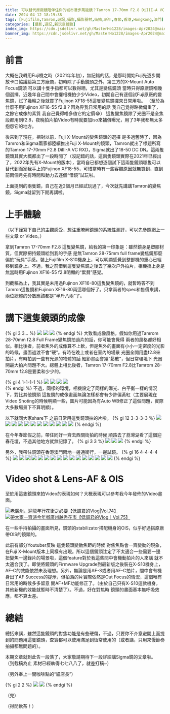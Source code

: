 ```yaml
---
title: 可以替代原廠鏡陪伴住你的城市漫步萬能鏡？Tamron 17-70mm F2.8 DiIII-A VC RXD(Fuji X-Mount)變焦鏡頭 用家簡單體驗
date: 2024-04-12 18:19:38
tags: [Fujifilm,Tamron,遊記,攝影,攝影器材,街拍,新年,春節,香港,HongKong,澳門]
categories: [攝影,遊記,新玩意體驗]
index_img: https://cdn.jsdelivr.net/gh/MasterHo1228/images-Apr2024@main/20240216-DSCF2516.jpg 
banner_img: https://cdn.jsdelivr.net/gh/MasterHo1228/images-Apr2024@main/20240216-DSCF2486.jpg 
---
```


# 前言

大概在我轉用Fuji機之時（2021年年初），無記錯的話，是那時開始Fuji先逐步開放卡口協議給第三方廠商，初時除了手動鏡頭之外，第三方的X-Mount Auto Focus鏡頭 可以講十隻手指都可以數得晒，尤其是變焦鏡頭 當時只得原廠鏡嗰幾個選擇。近幾年自己間中會攞相機拍少少Video，初期自己有逐個試Fuji原廠的變焦鏡，試了幾輪之後就買了Fujinon XF18-55這隻變焦鏡攞來日常用啦。
（至於為什麼不用Fujinon XF16-55 f2.8？因為畀我日常用的話 我自己覺得略微偏重了，之餘它成像的素質 我自己覺得唔多值它的定價😂）
這隻變焦鏡除了光圈不是全焦段都用到f2.8，夜晚拍片拍Video有時就要加iso來補償曝光，用了3年我都無太多抱怨它的地方。

後來到了現在，相對以前，Fuji X-Mount的變焦鏡頭的選擇 是多過舊時了，因為Tamron和Sigma兩家都陸續推出Fuji X-Mount的鏡頭，Tamron就出了標題所寫的Tamron 17-70mm F2.8 DiIII-A VC RXD，Sigma就出了18-50 DC DN。這兩隻鏡頭其實大概都出了一段時間了（沒記錯的話，這兩隻鏡頭實際在2021年已經出了，2022年先有X-Mount的版本），當時自已都想逐個試下這兩隻鏡頭哪隻可以替代到而家我手上的Fujinon XF18-55，可惜當時有一些客觀原因就無買到，直到前兩個月先有時間和動力去逐個“借鏡”試玩啦。

上面提到的兩隻鏡，自己在近2個月已經試玩過了，今次就先講講Tamron的變焦鏡，Sigma就留到下期再講啦。

# 上手體驗
（以下謹寫下自己的主觀感受，想注重瞭解鏡頭的系統性測評，可以先參照網上一些文章 or Video。）

拿到Tamron 17-70mm F2.8 這隻變焦鏡，給我的第一印象是：雖然鏡身是塑膠材質，但實際把持鏡頭給到我的手感 是無Tamron 28-75mm full frame變焦鏡那麼偏於“玩具”手感。裝上Fujifilm X-S10機身上，可以明顯感覺到整部機的重心已經移到鏡身上。不過，我之前借到這隻變焦鏡之後去了幾次户外拍片，相機掛上身是無當時用Fujinon XF16-55 f2.8明顯的“累贅”感覺。

到截稿為止，我其實是未用過Fujinon XF16-80這隻變焦鏡的，就暫時答不到Tamron這隻鏡和Fujinon XF16-80兩這哪個好了。只拿兩者的spec和售價來講，兩位總體的分數應該都是“半斤八兩”了。

# 講下這隻鏡頭的成像

{% gi 3 3... %}
  ![](https://cdn.jsdelivr.net/gh/MasterHo1228/images-Apr2024@main/20240218-DSCF2519.jpg)
  ![](https://cdn.jsdelivr.net/gh/MasterHo1228/images-Apr2024@main/20240218-DSCF2523.jpg)
  ![](https://cdn.jsdelivr.net/gh/MasterHo1228/images-Apr2024@main/20240212-DSCF2423.jpg) 
{% endgi %} 
大致看成像風格，假如你用過Tamrom 28-70mm f2.8 Full Frame變焦鏡拍過片的話，你可能會覺得 兩者的風格都好相似。相比後者，前者焦外的成像算不上軟，但是焦外的畫面有小小一定密度的光影的時候，畫面過渡不會“硬”。有時在晚上或者在室內的場景 光圈全開用盡f2.8來拍片，有時拍到一些有光源的物體的話 細節畫面會幾“鬆散”，但日常環境下 光圈開最大拍片問題不大。總體上相比後者，Tamron 17-70mm F2.8比Tamrom 28-70mm f2.8是要柔和少少的。

{% gi 4 1-1-1-1 %}
  ![](https://cdn.jsdelivr.net/gh/MasterHo1228/images-Apr2024@main/20240216-DSCF2486.jpg)
  ![](https://cdn.jsdelivr.net/gh/MasterHo1228/images-Apr2024@main/20231220-DSCF0817.jpg)
  ![](https://cdn.jsdelivr.net/gh/MasterHo1228/images-Apr2024@main/20240216-DSCF2488.jpg)
  ![](https://cdn.jsdelivr.net/gh/MasterHo1228/images-Apr2024@main/20240216-DSCF2484.jpg)  
{% endgi %}
不過，同樣的環境，相機設定了同樣的曝光、白平衡一樣的情況下，對比其他鏡頭 這隻鏡的成像畫面無論怎樣都會有少許偏黃紅（主要展現在Video Shoting的時候明顯一些，圖片可能因為有Auto WB修正了這個問題，實際大多數場景下不算明顯）。

以下就同大家share下 之前日常用這隻鏡頭拍的片啦。
{% gi 12 3-3-3-3 %}
  ![](https://cdn.jsdelivr.net/gh/MasterHo1228/images-Apr2024@main/20231219-DSCF0755.jpg)
  ![](https://cdn.jsdelivr.net/gh/MasterHo1228/images-Apr2024@main/20231219-DSCF0757.jpg)
  ![](https://cdn.jsdelivr.net/gh/MasterHo1228/images-Apr2024@main/20231219-DSCF0772.jpg)
  ![](https://cdn.jsdelivr.net/gh/MasterHo1228/images-Apr2024@main/20231219-DSCF0803.jpg)
  ![](https://cdn.jsdelivr.net/gh/MasterHo1228/images-Apr2024@main/20231220-DSCF0815.jpg)
  ![](https://cdn.jsdelivr.net/gh/MasterHo1228/images-Apr2024@main/20231220-DSCF0833.jpg)
  ![](https://cdn.jsdelivr.net/gh/MasterHo1228/images-Apr2024@main/20231220-DSCF0841.jpg)
  ![](https://cdn.jsdelivr.net/gh/MasterHo1228/images-Apr2024@main/20231220-DSCF0864.jpg)
  ![](https://cdn.jsdelivr.net/gh/MasterHo1228/images-Apr2024@main/20231220-DSCF0866.jpg)
  ![](https://cdn.jsdelivr.net/gh/MasterHo1228/images-Apr2024@main/20231223-DSCF0874.jpg)
  ![](https://cdn.jsdelivr.net/gh/MasterHo1228/images-Apr2024@main/20231223-DSCF0880.jpg)
  ![](https://cdn.jsdelivr.net/gh/MasterHo1228/images-Apr2024@main/20231223-DSCF0885.jpg)
{% endgi %}

在今年春節假之前，帶住同好一齊去西關街拍的時候 順路去了荔灣湖看了這個迎春花壇，不過其他地方就無記錄了。
{% gi 3 3 %}
  ![](https://cdn.jsdelivr.net/gh/MasterHo1228/images-Apr2024@main/20240207-DSCF2215.jpg)
  ![](https://cdn.jsdelivr.net/gh/MasterHo1228/images-Apr2024@main/20240207-DSCF2217.jpg)
  ![](https://cdn.jsdelivr.net/gh/MasterHo1228/images-Apr2024@main/20240207-DSCF2201.jpg)
{% endgi %}

另外，我帶住鏡頭在香港澳門兩地一邊通街行，一邊試鏡。 
{% gi 16 4-4-4-4 %}
  ![](https://cdn.jsdelivr.net/gh/MasterHo1228/images-Apr2024@main/20240215-DSCF2457.jpg)
  ![](https://cdn.jsdelivr.net/gh/MasterHo1228/images-Apr2024@main/20240215-DSCF2455.jpg)
  ![](https://cdn.jsdelivr.net/gh/MasterHo1228/images-Apr2024@main/20240215-DSCF2460.jpg)
  ![](https://cdn.jsdelivr.net/gh/MasterHo1228/images-Apr2024@main/20240215-DSCF2459.jpg)
  ![](https://cdn.jsdelivr.net/gh/MasterHo1228/images-Apr2024@main/20240215-DSCF2467.jpg)
  ![](https://cdn.jsdelivr.net/gh/MasterHo1228/images-Apr2024@main/20240215-DSCF2468.jpg)
  ![](https://cdn.jsdelivr.net/gh/MasterHo1228/images-Apr2024@main/20240215-DSCF2478.jpg)
  ![](https://cdn.jsdelivr.net/gh/MasterHo1228/images-Apr2024@main/20231218-DSCF0707.jpg)
  ![](https://cdn.jsdelivr.net/gh/MasterHo1228/images-Apr2024@main/20231218-DSCF0694.jpg)
  ![](https://cdn.jsdelivr.net/gh/MasterHo1228/images-Apr2024@main/20231218-DSCF0676.jpg)
  ![](https://cdn.jsdelivr.net/gh/MasterHo1228/images-Apr2024@main/20231218-DSCF0675.jpg)
  ![](https://cdn.jsdelivr.net/gh/MasterHo1228/images-Apr2024@main/20231218-DSCF0712.jpg)
  ![](https://cdn.jsdelivr.net/gh/MasterHo1228/images-Apr2024@main/20231218-DSCF0720.jpg)
  ![](https://cdn.jsdelivr.net/gh/MasterHo1228/images-Apr2024@main/20231218-DSCF0725.jpg)
  ![](https://cdn.jsdelivr.net/gh/MasterHo1228/images-Apr2024@main/20231218-DSCF0727.jpg)
  ![](https://cdn.jsdelivr.net/gh/MasterHo1228/images-Apr2024@main/20231218-DSCF0735.jpg)
{% endgi %}

# Video shot & Lens-AF & OIS

至於用這隻鏡頭來拍Video的表現如何？大概表現可以參考我今年發佈的Video畫面。

[![老廣州，迎龍年行花街之必要【低調君的Vlog|Vol.74】](https://img.youtube.com/vi/sUVP00jUwyw/0.jpg)](https://youtu.be/sUVP00jUwyw)
[![帶大家一齊游今年嘅廣州越秀花市【低調君的Vlog｜Vol.75】](https://img.youtube.com/vi/1waoKQ1NC-g/0.jpg)](https://youtu.be/1waoKQ1NC-g)

在一些手持拍攝的畫面所見，鏡頭的stabilizator搭配機身的OIS，似乎好過搭原廠帶OIS的鏡頭的。

此前有部分Youtuber反映 這隻鏡頭變動焦距的時候 對焦焦點會一齊變動的現象，在Fuji X-Mount版本上同樣有出現。所以這個鏡頭注定了不太適合一些需要一邊扭變焦一邊錄片的場景啦，這個feature對於我這些間中會機動拍片的人來講 就不太適合我了。即使將鏡頭的Firmware Upgrade到最新版之後裝在X-S10機身上，AF-C的效能依然未及理想。另外，無論是用AF-S或者用AF-C拍片，間中會有機身出了AF Success的提示，但拍落的片實際依然是Out Focus的情況，這個唯有日常用的時候多多留意 開AF+MF功能修正了。（由於自己只有X-S10這款機身，其他新機的效能就暫時不清楚了）。不過，好在對焦時 鏡頭的畫面基本無呼吸效應，都不算太差。

# 總結

總括來講，雖然這隻鏡頭的對焦功能是有些硬傷，不過，只要你不介意避開上面提到的問題用這隻鏡頭，查實都可以使用滿足到恆常使用的（或者講，只用來慢節奏拍攝都無問題的）。

本期文章就到此告一段落了，大家敬請期待下一段詳細講Sigma鏡的文章啦。
（到截稿為止 素材已經執得七七八八了，就差打稿~）

（另外奉上一間咖啡點的“貓店長”）

{% gi 2 2 %}
  ![](https://cdn.jsdelivr.net/gh/MasterHo1228/images-Apr2024@main/20240216-DSCF2509.jpg)
  ![](https://cdn.jsdelivr.net/gh/MasterHo1228/images-Apr2024@main/20240216-DSCF2516.jpg)
{% endgi %}

（完）

（得閒飲茶！）
